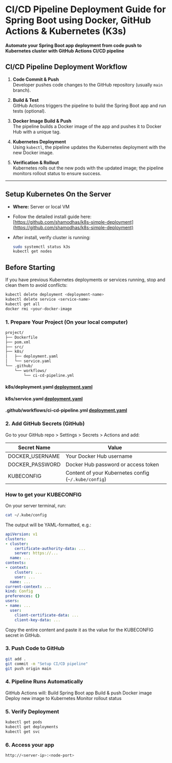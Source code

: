 # CI/CD Pipeline Deployment Guide for Spring Boot using Docker, GitHub Actions & Kubernetes (K3s)

**Automate your Spring Boot app deployment from code push to Kubernetes cluster with GitHub Actions CI/CD pipeline**

## CI/CD Pipeline Deployment Workflow

1. **Code Commit & Push**  
   Developer pushes code changes to the GitHub repository (usually `main` branch).

2. **Build & Test**  
   GitHub Actions triggers the pipeline to build the Spring Boot app and run tests (optional).

3. **Docker Image Build & Push**  
   The pipeline builds a Docker image of the app and pushes it to Docker Hub with a unique tag.

4. **Kubernetes Deployment**  
   Using `kubectl`, the pipeline updates the Kubernetes deployment with the new Docker image.

5. **Verification & Rollout**  
   Kubernetes rolls out the new pods with the updated image; the pipeline monitors rollout status to ensure success.

---

## Setup Kubernetes On the Server

- **Where:** Server or local VM  
- Follow the detailed install guide here:  
  [https://github.com/shamodhas/k8s-simple-deployment](https://github.com/shamodhas/k8s-simple-deployment)  

- After install, verify cluster is running:  
  ```bash
  sudo systemctl status k3s
  kubectl get nodes
  ```

## Before Starting

If you have previous Kubernetes deployments or services running, stop and clean them to avoid conflicts:

```bash
kubectl delete deployment <deployment-name>
kubectl delete service <service-name>
kubectl get all
docker rmi <your-docker-image
```

### 1. Prepare Your Project (On your local computer)

```bash
project/
├── Dockerfile
├── pom.xml
├── src/
├── k8s/
│   ├── deployment.yaml
│   └── service.yaml
└── .github/
    └── workflows/
        └── ci-cd-pipeline.yml
```

#### k8s/deployment.yaml [deployment.yaml](https://github.com/shamodhas/k8s-simple-deployment/blob/main/deployment.yaml)
#### k8s/service.yaml [deployment.yaml](https://github.com/shamodhas/k8s-simple-deployment/blob/main/deployment.yaml)
#### .github/workflows/ci-cd-pipeline.yml [deployment.yaml](https://github.com/shamodhas/k8s-simple-deployment/blob/main/deployment.yaml)

### 2. Add GitHub Secrets (GitHub)

Go to your GitHub repo > Settings > Secrets > Actions and add:

| Secret Name      | Value                                                |
| ---------------- | ---------------------------------------------------- |
| DOCKER\_USERNAME | Your Docker Hub username                             |
| DOCKER\_PASSWORD | Docker Hub password or access token                  |
| KUBECONFIG       | Content of your Kubernetes config (`~/.kube/config`) |

### How to get your KUBECONFIG

On your server terminal, run:

```bash
cat ~/.kube/config
```

The output will be YAML-formatted, e.g.:

```yaml
apiVersion: v1
clusters:
- cluster:
    certificate-authority-data: ...
    server: https://...
  name: ...
contexts:
- context:
    cluster: ...
    user: ...
  name: ...
current-context: ...
kind: Config
preferences: {}
users:
- name: ...
  user:
    client-certificate-data: ...
    client-key-data: ...
```

Copy the entire content and paste it as the value for the KUBECONFIG secret in GitHub.

### 3. Push Code to GitHub

```bash
git add .
git commit -m "Setup CI/CD pipeline"
git push origin main
```

### 4. Pipeline Runs Automatically

GitHub Actions will:
    Build Spring Boot app
    Build & push Docker image
    Deploy new image to Kubernetes
    Monitor rollout status

### 5. Verify Deployment

```bash
kubectl get pods
kubectl get deployments
kubectl get svc
```
### 6. Access your app 

```bash
http://<server-ip>:<node-port>
```
